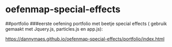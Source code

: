 # oefenmap-special-effects

##portfolio
###eerste oefening portfolio met beetje special effects ( gebruik gemaakt met Jquery.js, particles.js en app.js): 

 https://dannymaes.github.io/oefenmap-special-effects/portfolio/index.html
